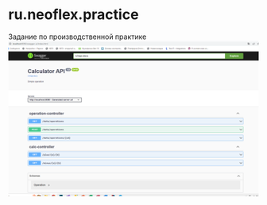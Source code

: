 # ru.neoflex.practice
Задание по производственной практике
![Image alt](https://github.com/k0v1nar/ru.neoflex.practice/raw/main/Screenshot/Swagger.png)
